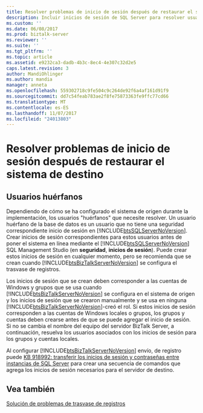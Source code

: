 ```yaml
---
title: Resolver problemas de inicio de sesión después de restaurar el sistema de destino | Documentos de Microsoft
description: Incluir inicios de sesión de SQL Server para resolver usuarios huérfanos en BizTalk Server trasvase de registros
ms.custom: ''
ms.date: 06/08/2017
ms.prod: biztalk-server
ms.reviewer: ''
ms.suite: ''
ms.tgt_pltfrm: ''
ms.topic: article
ms.assetid: e9232ca3-dadb-4b3c-8ec4-4e307c32d2e5
caps.latest.revision: 3
author: MandiOhlinger
ms.author: mandia
manager: anneta
ms.openlocfilehash: 559302718c9fe504c9c264de92f6a4af161d91f9
ms.sourcegitcommit: dd7c54feab783ae2f8fe75873363fe9ffc77cd66
ms.translationtype: MT
ms.contentlocale: es-ES
ms.lasthandoff: 11/07/2017
ms.locfileid: "24013803"
---
```

# <a name="resolving-login-issues-after-restoring-the-destination-system"></a>Resolver problemas de inicio de sesión después de restaurar el sistema de destino

## <a name="orphaned-users"></a>Usuarios huérfanos
Dependiendo de cómo se ha configurado el sistema de origen durante la implementación, los usuarios "huérfanos" que necesite resolver. Un usuario huérfano de la base de datos es un usuario que no tiene una seguridad correspondiente inicio de sesión en [!INCLUDE[btsSQLServerNoVersion](../includes/btssqlservernoversion-md.md)]. Crear inicios de sesión correspondientes para estos usuarios antes de poner el sistema en línea mediante el [!INCLUDE[btsSQLServerNoVersion](../includes/btssqlservernoversion-md.md)] SQL Management Studio (en **seguridad**, **inicios de sesión**). Puede crear estos inicios de sesión en cualquier momento, pero se recomienda que se crean cuando [!INCLUDE[btsBizTalkServerNoVersion](../includes/btsbiztalkservernoversion-md.md)] se configura el trasvase de registros.  
  
 Los inicios de sesión que se crean deben corresponder a las cuentas de Windows y grupos que se usa cuando [!INCLUDE[btsBizTalkServerNoVersion](../includes/btsbiztalkservernoversion-md.md)] se configura en el sistema de origen y los inicios de sesión que se crearon manualmente y se usa en ninguna [!INCLUDE[btsBizTalkServerNoVersion](../includes/btsbiztalkservernoversion-md.md)]-creó el rol. Si estos inicios de sesión corresponden a las cuentas de Windows locales o grupos, los grupos y cuentas deben crearse antes de que se puede agregar el inicio de sesión. Si no se cambia el nombre del equipo del servidor BizTalk Server, a continuación, resuelva los usuarios asociados con los inicios de sesión para los grupos y cuentas locales.  
  
 Al configurar [!INCLUDE[btsBizTalkServerNoVersion](../includes/btsbiztalkservernoversion-md.md)] envío, de registro puede [KB 918992: transferir los inicios de sesión y contraseñas entre instancias de SQL Server](https://support.microsoft.com/help/918992/how-to-transfer-logins-and-passwords-between-instances-of-sql-server) para crear una secuencia de comandos que agrega los inicios de sesión necesarios para el servidor de destino.  
  
## <a name="see-also"></a>Vea también  
 [Solución de problemas de trasvase de registros](../technical-guides/troubleshooting-log-shipping.md)

